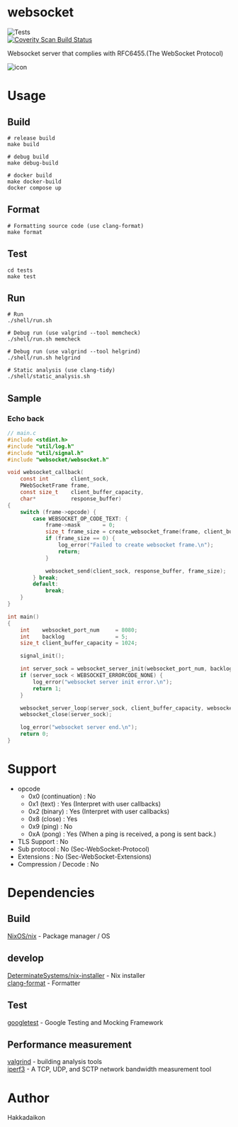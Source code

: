# websocket  
![Tests](https://github.com/Hakkadaikon/websocket/actions/workflows/test.yml/badge.svg)  
<a href="https://scan.coverity.com/projects/hakkadaikon-websocket">
  <img alt="Coverity Scan Build Status"
       src="https://scan.coverity.com/projects/31257/badge.svg"/>
</a>

Websocket server that complies with RFC6455.(The WebSocket Protocol)  

![icon](https://github.com/user-attachments/assets/f4b92376-17db-4979-897a-b005ed421e22)

# Usage  
## Build  

```shell  
# release build
make build

# debug build
make debug-build

# docker build
make docker-build
docker compose up
```

## Format  

```shell  
# Formatting source code (use clang-format)
make format
```

## Test  

```shell  
cd tests
make test
```

## Run  

```shell  
# Run  
./shell/run.sh

# Debug run (use valgrind --tool memcheck)  
./shell/run.sh memcheck

# Debug run (use valgrind --tool helgrind)  
./shell/run.sh helgrind

# Static analysis (use clang-tidy)
./shell/static_analysis.sh
```

## Sample
### Echo back

```c
// main.c
#include <stdint.h>
#include "util/log.h"
#include "util/signal.h"
#include "websocket/websocket.h"

void websocket_callback(
    const int       client_sock,
    PWebSocketFrame frame,
    const size_t    client_buffer_capacity,
    char*           response_buffer)
{
    switch (frame->opcode) {
        case WEBSOCKET_OP_CODE_TEXT: {
            frame->mask       = 0;
            size_t frame_size = create_websocket_frame(frame, client_buffer_capacity, (uint8_t*)response_buffer);
            if (frame_size == 0) {
                log_error("Failed to create websocket frame.\n");
                return;
            }

            websocket_send(client_sock, response_buffer, frame_size);
        } break;
        default:
            break;
    }
}

int main()
{
    int    websocket_port_num     = 8080;
    int    backlog                = 5;
    size_t client_buffer_capacity = 1024;

    signal_init();

    int server_sock = websocket_server_init(websocket_port_num, backlog);
    if (server_sock < WEBSOCKET_ERRORCODE_NONE) {
        log_error("websocket server init error.\n");
        return 1;
    }

    websocket_server_loop(server_sock, client_buffer_capacity, websocket_callback);
    websocket_close(server_sock);

    log_error("websocket server end.\n");
    return 0;
}
```

# Support  
- opcode  
  - 0x0 (continuation)   : No  
  - 0x1 (text)           : Yes (Interpret with user callbacks)  
  - 0x2 (binary)         : Yes (Interpret with user callbacks)  
  - 0x8 (close)          : Yes  
  - 0x9 (ping)           : No  
  - 0xA (pong)           : Yes (When a ping is received, a pong is sent back.)  
- TLS Support            : No  
- Sub protocol           : No (Sec-WebSocket-Protocol)  
- Extensions             : No (Sec-WebSocket-Extensions)  
- Compression / Decode   : No  

# Dependencies  
## Build  
[NixOS/nix](https://github.com/NixOS/nix) - Package manager / OS  

## develop  
[DeterminateSystems/nix-installer](https://github.com/DeterminateSystems/nix-installer) - Nix installer  
[clang-format](https://github.com/llvm/llvm-project/tree/main/clang/tools/clang-format) - Formatter  

## Test  
[googletest](https://github.com/google/googletest) - Google Testing and Mocking Framework  

## Performance measurement  
[valgrind](https://sourceware.org/git/valgrind.git) - building analysis tools  
[iperf3](https://github.com/esnet/iperf) - A TCP, UDP, and SCTP network bandwidth measurement tool  

# Author
Hakkadaikon
